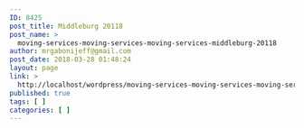 ```yaml
---
ID: 8425
post_title: Middleburg 20118
post_name: >
  moving-services-moving-services-moving-services-middleburg-20118
author: mrgabonijeff@gmail.com
post_date: 2018-03-28 01:48:24
layout: page
link: >
  http://localhost/wordpress/moving-services-moving-services-moving-services-middleburg-20118/
published: true
tags: [ ]
categories: [ ]
---
```

